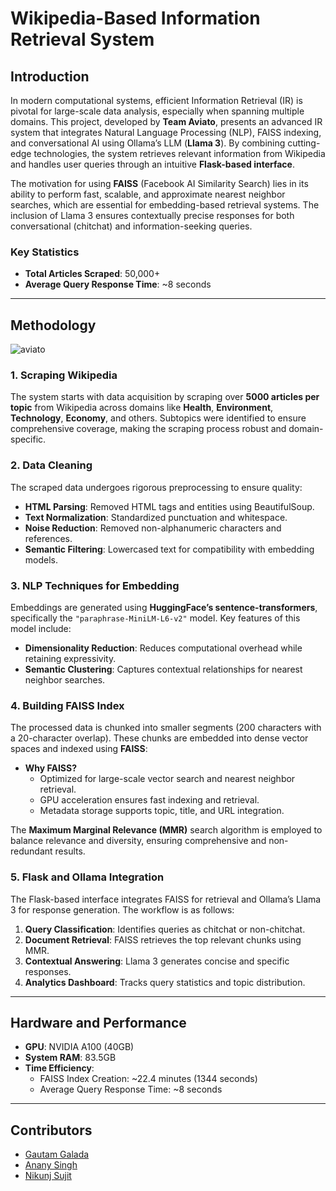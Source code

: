 # **Wikipedia-Based Information Retrieval System**

## **Introduction**

In modern computational systems, efficient Information Retrieval (IR) is pivotal for large-scale data analysis, especially when spanning multiple domains. This project, developed by **Team Aviato**, presents an advanced IR system that integrates Natural Language Processing (NLP), FAISS indexing, and conversational AI using Ollama’s LLM (**Llama 3**). By combining cutting-edge technologies, the system retrieves relevant information from Wikipedia and handles user queries through an intuitive **Flask-based interface**.

The motivation for using **FAISS** (Facebook AI Similarity Search) lies in its ability to perform fast, scalable, and approximate nearest neighbor searches, which are essential for embedding-based retrieval systems. The inclusion of Llama 3 ensures contextually precise responses for both conversational (chitchat) and information-seeking queries.

### **Key Statistics**
- **Total Articles Scraped**: 50,000+  
- **Average Query Response Time**: ~8 seconds  

---

## **Methodology**

![aviato](https://github.com/user-attachments/assets/7333dccf-4629-4570-834f-188e1d8d525f)


### **1. Scraping Wikipedia**
The system starts with data acquisition by scraping over **5000 articles per topic** from Wikipedia across domains like **Health**, **Environment**, **Technology**, **Economy**, and others. Subtopics were identified to ensure comprehensive coverage, making the scraping process robust and domain-specific.

### **2. Data Cleaning**
The scraped data undergoes rigorous preprocessing to ensure quality:
- **HTML Parsing**: Removed HTML tags and entities using BeautifulSoup.  
- **Text Normalization**: Standardized punctuation and whitespace.  
- **Noise Reduction**: Removed non-alphanumeric characters and references.  
- **Semantic Filtering**: Lowercased text for compatibility with embedding models.

### **3. NLP Techniques for Embedding**
Embeddings are generated using **HuggingFace’s sentence-transformers**, specifically the `"paraphrase-MiniLM-L6-v2"` model. Key features of this model include:
- **Dimensionality Reduction**: Reduces computational overhead while retaining expressivity.
- **Semantic Clustering**: Captures contextual relationships for nearest neighbor searches.

### **4. Building FAISS Index**
The processed data is chunked into smaller segments (200 characters with a 20-character overlap). These chunks are embedded into dense vector spaces and indexed using **FAISS**:
- **Why FAISS?**
  - Optimized for large-scale vector search and nearest neighbor retrieval.
  - GPU acceleration ensures fast indexing and retrieval.
  - Metadata storage supports topic, title, and URL integration.

The **Maximum Marginal Relevance (MMR)** search algorithm is employed to balance relevance and diversity, ensuring comprehensive and non-redundant results.

### **5. Flask and Ollama Integration**
The Flask-based interface integrates FAISS for retrieval and Ollama’s Llama 3 for response generation. The workflow is as follows:
1. **Query Classification**: Identifies queries as chitchat or non-chitchat.  
2. **Document Retrieval**: FAISS retrieves the top relevant chunks using MMR.  
3. **Contextual Answering**: Llama 3 generates concise and specific responses.  
4. **Analytics Dashboard**: Tracks query statistics and topic distribution.

---

## **Hardware and Performance**

- **GPU**: NVIDIA A100 (40GB)  
- **System RAM**: 83.5GB  
- **Time Efficiency**:
  - FAISS Index Creation: ~22.4 minutes (1344 seconds)  
  - Average Query Response Time: ~8 seconds  


---
## Contributors

- [Gautam Galada](https://github.com/Gautam-Galada)
- [Anany Singh](https://github.com/Anany25)
- [Nikunj Sujit](https://github.com/nikunjsuj13)

